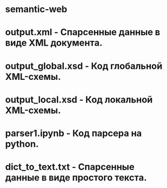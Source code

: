 # semantic-web

# output.xml - Спарсенные данные в виде XML документа.
# output_global.xsd - Код глобальной XML-схемы.
# output_local.xsd - Код локальной XML-схемы.
# parser1.ipynb - Код парсера на python.
# dict_to_text.txt - Спарсенные данные в виде простого текста.
